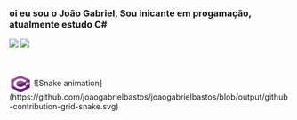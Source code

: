 ### oi eu sou o João Gabriel, Sou inicante em progamação, atualmente estudo C#
  <a href="https://instagram.com/baastos09" target="_blank"><img src="https://img.shields.io/badge/-Instagram-%23E4405F?style=for-the-badge&logo=instagram&logoColor=white" target="_blank"></a>
   <a href="https://www.linkedin.com/in/joão-gabriel-ab856a23a" target="_blank"><img src="https://img.shields.io/badge/-LinkedIn-%230077B5?style=for-the-badge&logo=linkedin&logoColor=white" target="_blank"></a>
##

</div>
<div style="display: inline_block"><br>
  <img align="center" alt="João-Csharp" height="30" width="40" src="https://raw.githubusercontent.com/devicons/devicon/master/icons/csharp/csharp-original.svg">   
 ![Snake animation](https://github.com/joaogabrielbastos/joaogabrielbastos/blob/output/github-contribution-grid-snake.svg)
